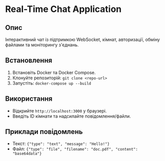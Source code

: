 # Real-Time Chat Application

## Опис
Інтерактивний чат із підтримкою WebSocket, кімнат, авторизації, обміну файлами та моніторингу з'єднань.

## Встановлення
1. Встановіть Docker та Docker Compose.
2. Клонуйте репозиторій: `git clone <repo-url>`
3. Запустіть: `docker-compose up --build`

## Використання
- Відкрийте `http://localhost:3000` у браузері.
- Введіть ID кімнати та надсилайте повідомлення/файли.

## Приклади повідомлень
- Текст: `{"type": "text", "message": "Hello!"}`
- Файл: `{"type": "file", "filename": "doc.pdf", "content": "base64data"}`